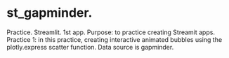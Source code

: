 # st_gapminder.
Practice. Streamlit. 1st app. 
Purpose: to practice creating Streamit apps.
Practice 1: in this practice, creating interactive animated bubbles using the plotly.express scatter function. Data source is gapminder.

